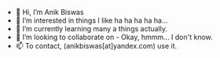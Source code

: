 - 👋 Hi, I’m Anik Biswas
- 👀 I’m interested in things I like ha ha ha ha ha...
- 🌱 I’m currently learning many a things actually.
- 💞️ I’m looking to collaborate on - Okay, hmmm... I don't know.
- 📫 To contact, (anikbiswas[at]yandex.com) use it.

<!---
ani1001/ani1001 is a ✨ special ✨ repository because its `README.md` (this file) appears on your GitHub profile.
You can click the Preview link to take a look at your changes.
--->
